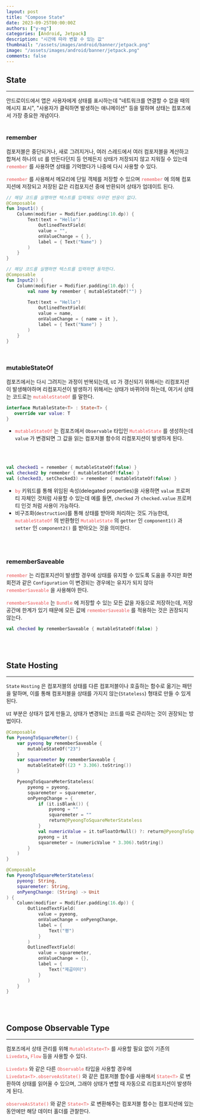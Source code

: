 ```yaml
---
layout: post
title: "Compose State"
date: 2023-09-25T00:00:00Z
authors: ["y-mg"]
categories: [Android, Jetpack]
description: "시간에 따라 변할 수 있는 값"
thumbnail: "/assets/images/android/banner/jetpack.png"
image: "/assets/images/android/banner/jetpack.png"
comments: false
---
```


## State
***
안드로이드에서 앱은 사용자에게 상태를 표시하는데 "네트워크를 연결할 수 없을 때의 메시지 표시", "사용자가 클릭하면 발생하는 애니메이션" 등을 말하며 상태는 컴포즈에서 가장 중요한 개념이다.
<br/>
<br/>

### remember
컴포저블은 중단되거나, 새로 그려지거나, 여러 스레드에서 여러 컴포저블을 계산하고 합쳐서 하나의 `UI` 를 만든다던지 등 언제든지 상태가 저장되지 않고 지워질 수 있는데 <code style="color: #eb5657;">remember</code>  를 사용하면 상태를 기억했다가 나중에 다시 사용할 수 있다.
<br/>

<code style="color: #eb5657;">remember</code> 를 사용해서 메모리에 단일 객체를 저장할 수 있으며 <code style="color: #eb5657;">remember</code> 에 의해 컴포지션에 저장되고 저장된 값은 리컴포지션 중에 반환되어 상태가 업데이트 된다.
<br/>

```kotlin
// 해당 코드를 실행하면 텍스트를 입력해도 아무런 반응이 없다.
@Composable
fun Input1() {
    Column(modifier = Modifier.padding(10.dp)) {
        Text(text = "Hello")
            OutlinedTextField(
            value = "",
            onValueChange = { },
            label = { Text("Name") }
        )
    }
}

// 해당 코드를 실행하면 텍스트를 입력하면 동작한다.
@Composable
fun Input2() {
    Column(modifier = Modifier.padding(10.dp)) {
        val name by remember { mutableStateOf("") }
    
        Text(text = "Hello")
            OutlinedTextField(
            value = name,
            onValueChange = { name = it },
            label = { Text("Name") }
        )
    }
}
```
<br/>

### mutableStateOf
컴포즈에서는 다시 그려지는 과정이 반복되는데, `UI` 가 갱신되기 위해서는 리컴포지션이 발생해야하며 리컴포지션이 발생하기 위해서는 상태가 바뀌어야 하는데, 여기서 상태는 코드로는 <code style="color: #eb5657;">mutableStateOf</code> 를 말한다.
<br/>

```kotlin
interface MutableState<T> : State<T> {
   override var value: T
}
```
- <code style="color: #eb5657;">mutableStateOf</code> 는 컴포즈에서 `Observable` 타입인 <code style="color: #eb5657;">MutableState</code> 를 생성하는데 `value` 가 변경되면 그 값을 읽는 컴포저블 함수의 리컴포지션이 발생하게 된다.
<br/>
<br/>

```kotlin
val checked1 = remember { mutableStateOf(false) }
val checked2 by remember { mutableStateOf(false) }
val (checked3, setChecked3) = remember { mutableStateOf(false) }
```
- <code style="color: #eb5657;">by</code> 키워드를 통해 위임된 속성(delegated properties)을 사용하면 `value` 프로퍼티 자체인 것처럼 사용할 수 있는데 예를 들면, `checked` 가 `checked.value` 프로퍼티 인것 처럼 사용이 가능하다.
- 비구조화(`destruction`)를 통해 상태를 받아와 처리하는 것도 가능한데, <code style="color: #eb5657;">mutableStateOf</code> 의 반환형인 <code style="color: #eb5657;">MutableState</code> 의 `getter` 인 `component1()` 과 `setter` 인 `component2()` 를 받아오는 것을 의미한다.
<br/>
<br/>

### rememberSaveable
<code style="color: #eb5657;">remember</code> 는 리컴포지션이 발생할 경우에 상태를 유지할 수 있도록 도움을 주지만 화면 회전과 같은 `Configuration` 이 변경되는 경우에는 유지가 되지 않아 <code style="color: #eb5657;">rememberSaveable</code> 을 사용해야 한다.
<br/>

<code style="color: #eb5657;">rememberSaveable</code> 는 <code style="color: #eb5657;">Bundle</code> 에 저장할 수 있는 모든 값을 자동으로 저장하는데, 저장 공간에 한계가 있기 때문에 모든 값에 <code style="color: #eb5657;">rememberSaveable</code> 를 적용하는 것은 권장되지 않는다.
<br/>

```kotlin
val checked by rememberSaveable { mutableStateOf(false) }
```
<br/>
<br/>



## State Hosting
***
`State` `Hosting` 은 컴포저블의 상태를 다른 컴포저블이나 호출하는 함수로 옮기는 패턴을 말하며, 이를 통해 컴포저블을 상태를 가지지 않는(`Stateless`) 형태로 만들 수 있게 된다.
<br/>

`UI` 부분은 상태가 없게 만들고, 상태가 변경되는 코드를 따로 관리하는 것이 권장되는 방법이다.
<br/>

```kotlin
@Composable
fun PyeongToSquareMeter() {
    var pyeong by rememberSaveable {
        mutableStateOf("23")
    }
    var squaremeter by rememberSaveable {
        mutableStateOf((23 * 3.306).toString())
    }

    PyeongToSquareMeterStateless(
        pyeong = pyeong,
        squaremeter = squaremeter,
        onPyengChange = {
            if (it.isBlank()) {
                pyeong = ""
                squaremeter = ""
                return@PyeongToSquareMeterStateless
            }
            val numericValue = it.toFloatOrNull() ?: return@PyeongToSquareMeterStateless
            pyeong = it
            squaremeter = (numericValue * 3.306).toString()
        }
    )
}

@Composable
fun PyeongToSquareMeterStateless(
    pyeong: String,
    squaremeter: String,
    onPyengChange: (String) -> Unit
) {
    Column(modifier = Modifier.padding(16.dp)) {
        OutlinedTextField(
            value = pyeong,
            onValueChange = onPyengChange,
            label = {
                Text("평")
            }
        )
        OutlinedTextField(
            value = squaremeter,
            onValueChange = {},
            label = {
                Text("제곱미터")
            }
        )
    }
}
```
<br/>
<br/>



## Compose Observable Type
***
컴포즈에서 상태 관리를 위해 <code style="color: #eb5657;">MutableState&lt;T&gt;</code> 를 사용할 필요 없이 기존의 <code style="color: #eb5657;">Livedata</code>, <code style="color: #eb5657;">Flow</code> 등을 사용할 수 있다.
<br/>

<code style="color: #eb5657;">Livedata</code> 와 같은 다른 <code style="color: #eb5657;">Observable</code> 타입을 사용할 경우에 <code style="color: #eb5657;">Livedata&lt;T&gt;.observeAsState()</code> 와 같은 컴포저블 함수를 사용해서 <code style="color: #eb5657;">State&lt;T&gt;</code> 로 변환하여 상태를 읽어올 수 있으며, 그래야 상태가 변할 때 자동으로 리컴포지션이 발생하게 된다.
<br/>

<code style="color: #eb5657;">observeAsState()</code> 와 같은 <code style="color: #eb5657;">State&lt;T&gt;</code> 로 변환해주는 컴포저블 함수는 컴포지션에 있는 동안에만 해당 데이터 홀더를 관찰한다.